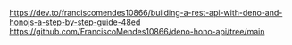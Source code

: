 https://dev.to/franciscomendes10866/building-a-rest-api-with-deno-and-honojs-a-step-by-step-guide-48ed
https://github.com/FranciscoMendes10866/deno-hono-api/tree/main
